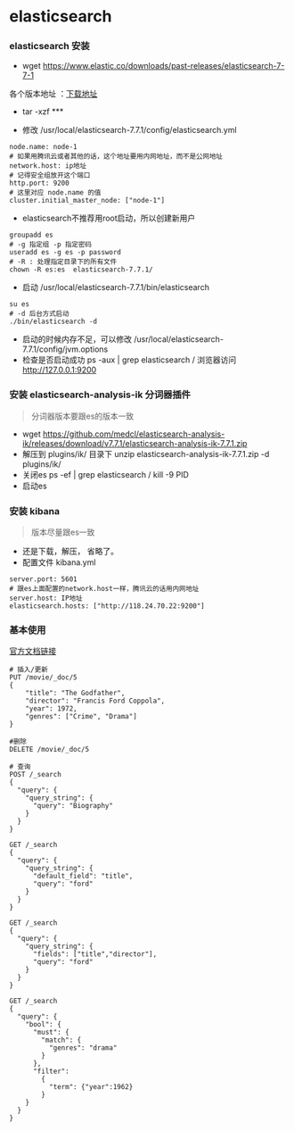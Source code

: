 # elasticsearch

### elasticsearch 安装 


-  wget https://www.elastic.co/downloads/past-releases/elasticsearch-7-7-1

各个版本地址 ：[下载地址](https://www.elastic.co/cn/downloads/past-releases#elasticsearch)

- tar -xzf  ***

- 修改 /usr/local/elasticsearch-7.7.1/config/elasticsearch.yml
```
node.name: node-1
# 如果用腾讯云或者其他的话，这个地址要用内网地址，而不是公网地址
network.host: ip地址
# 记得安全组放开这个端口
http.port: 9200 
# 这里对应 node.name 的值
cluster.initial_master_node: ["node-1"]

```
- elasticsearch不推荐用root启动，所以创建新用户
```
groupadd es
# -g 指定组 -p 指定密码
useradd es -g es -p password 
# -R : 处理指定目录下的所有文件
chown -R es:es  elasticsearch-7.7.1/ 
```
- 启动 /usr/local/elasticsearch-7.7.1/bin/elasticsearch
```
su es
# -d 后台方式启动
./bin/elasticsearch -d
```
- 启动的时候内存不足，可以修改 /usr/local/elasticsearch-7.7.1/config/jvm.options
- 检查是否启动成功 ps -aux | grep elasticsearch / 浏览器访问 http://127.0.0.1:9200

### 安装 elasticsearch-analysis-ik 分词器插件
> 分词器版本要跟es的版本一致

- wget https://github.com/medcl/elasticsearch-analysis-ik/releases/download/v7.7.1/elasticsearch-analysis-ik-7.7.1.zip
- 解压到 plugins/ik/ 目录下 unzip elasticsearch-analysis-ik-7.7.1.zip -d plugins/ik/
- 关闭es ps -ef | grep elasticsearch  / kill -9 PID
- 启动es

### 安装 kibana
> 版本尽量跟es一致

- 还是下载，解压， 省略了。
- 配置文件 kibana.yml
```
server.port: 5601
# 跟es上面配置的network.host一样，腾讯云的话用内网地址
server.host: IP地址
elasticsearch.hosts: ["http://118.24.70.22:9200"]
```

### 基本使用

[官方文档链接](https://www.elastic.co/guide/en/elasticsearch/reference/current/index.html)

```
# 插入/更新
PUT /movie/_doc/5
{
    "title": "The Godfather",
    "director": "Francis Ford Coppola",
    "year": 1972,
    "genres": ["Crime", "Drama"]
}

#删除
DELETE /movie/_doc/5

# 查询
POST /_search
{
  "query": {
    "query_string": {
      "query": "Biography"
    }
  }
}

GET /_search
{
  "query": {
    "query_string": {
      "default_field": "title",
      "query": "ford"
    }
  }
}

GET /_search
{
  "query": {
    "query_string": {
      "fields": ["title","director"],
      "query": "ford"
    }
  }
}

GET /_search 
{
  "query": {
    "bool": {
      "must": {
        "match": {
          "genres": "drama"
        }
      },
      "filter":
        {
          "term": {"year":1962}
        }
    }
  }  
}
```
